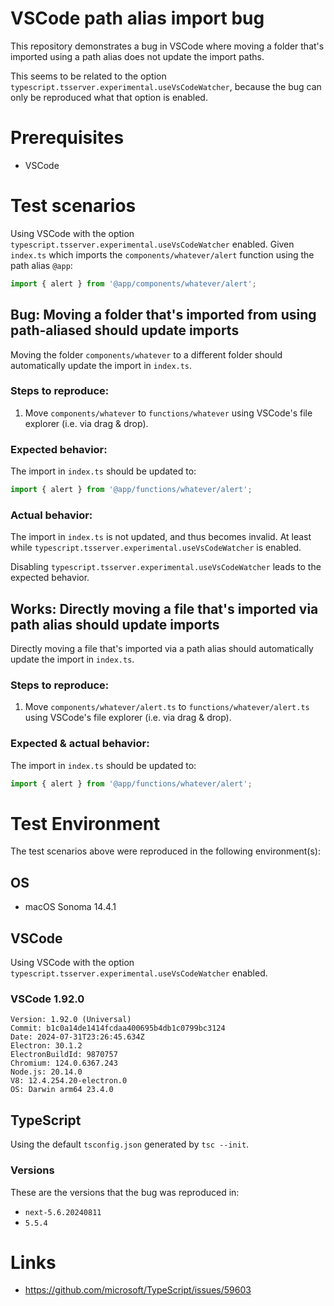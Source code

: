 # VSCode path alias import bug

This repository demonstrates a bug in VSCode where moving a folder that's imported using a path alias does not update the import paths.

This seems to be related to the option `typescript.tsserver.experimental.useVsCodeWatcher`, because
the bug can only be reproduced what that option is enabled.

# Prerequisites

- VSCode

# Test scenarios

Using VSCode with the option `typescript.tsserver.experimental.useVsCodeWatcher` enabled.
Given `index.ts` which imports the `components/whatever/alert` function using the path alias `@app`:

```ts
import { alert } from '@app/components/whatever/alert';
```

## Bug: Moving a folder that's imported from using path-aliased should update imports

Moving the folder `components/whatever` to a different folder should automatically update the import in `index.ts`.

### Steps to reproduce:

1. Move `components/whatever` to `functions/whatever` using VSCode's file explorer (i.e. via drag & drop).

### Expected behavior:

The import in `index.ts` should be updated to:

```ts
import { alert } from '@app/functions/whatever/alert';
```

### Actual behavior:

The import in `index.ts` is not updated, and thus becomes invalid.
At least while `typescript.tsserver.experimental.useVsCodeWatcher` is enabled.

Disabling `typescript.tsserver.experimental.useVsCodeWatcher` leads to the expected behavior.

## Works: Directly moving a file that's imported via path alias should update imports

Directly moving a file that's imported via a path alias should automatically update the import in `index.ts`.

### Steps to reproduce:

1. Move `components/whatever/alert.ts` to `functions/whatever/alert.ts` using VSCode's file explorer (i.e. via drag & drop).

### Expected & actual behavior:

The import in `index.ts` should be updated to:

```ts
import { alert } from '@app/functions/whatever/alert';
```

# Test Environment

The test scenarios above were reproduced in the following environment(s):

## OS

- macOS Sonoma 14.4.1

## VSCode

Using VSCode with the option `typescript.tsserver.experimental.useVsCodeWatcher` enabled.

### VSCode 1.92.0

```
Version: 1.92.0 (Universal)
Commit: b1c0a14de1414fcdaa400695b4db1c0799bc3124
Date: 2024-07-31T23:26:45.634Z
Electron: 30.1.2
ElectronBuildId: 9870757
Chromium: 124.0.6367.243
Node.js: 20.14.0
V8: 12.4.254.20-electron.0
OS: Darwin arm64 23.4.0
```

## TypeScript

Using the default `tsconfig.json` generated by `tsc --init`.

### Versions

These are the versions that the bug was reproduced in:

- `next-5.6.20240811`
- `5.5.4`

# Links

* https://github.com/microsoft/TypeScript/issues/59603
